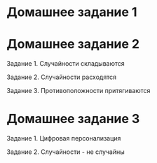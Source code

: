 # Домашнее задание 1 

# Домашнее задание 2
Задание 1. Случайности складываются

Задание 2. Случайности расходятся

Задание 3. Противоположности притягиваются

# Домашнее задание 3

Задание 1. Цифровая персонализация

Задание 2. Случайности - не случайны
